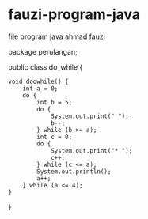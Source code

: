 # fauzi-program-java
file program java ahmad fauzi

package perulangan;

public class do_while {

    void doowhile() {
        int a = 0;
        do {
            int b = 5;
            do {
                System.out.print(" ");
                b--;
            } while (b >= a);
            int c = 0;
            do {
                System.out.print("* ");
                c++;
            } while (c <= a);
            System.out.println();
            a++;
        } while (a <= 4);
    }

}

